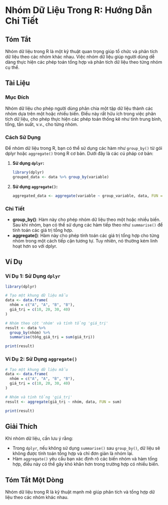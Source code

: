 <!--
Meta Description: # Nhóm Dữ Liệu Trong R: Hướng Dẫn Chi Tiết ## Tóm Tắt Nhóm dữ liệu trong R là một kỹ thuật quan trọng giúp tổ chức và phân tích dữ liệu theo các nhóm ...
Meta Keywords: nhóm, liệu, các, trong, tổng
-->

# Nhóm Dữ Liệu Trong R: Hướng Dẫn Chi Tiết

## Tóm Tắt
Nhóm dữ liệu trong R là một kỹ thuật quan trọng giúp tổ chức và phân tích dữ liệu theo các nhóm khác nhau. Việc nhóm dữ liệu giúp người dùng dễ dàng thực hiện các phép toán tổng hợp và phân tích dữ liệu theo từng nhóm cụ thể.

## Tài Liệu
### Mục Đích
Nhóm dữ liệu cho phép người dùng phân chia một tập dữ liệu thành các nhóm dựa trên một hoặc nhiều biến. Điều này rất hữu ích trong việc phân tích dữ liệu, cho phép thực hiện các phép toán thống kê như tính trung bình, tổng, tần suất, v.v., cho từng nhóm.

### Cách Sử Dụng
Để nhóm dữ liệu trong R, bạn có thể sử dụng các hàm như `group_by()` từ gói dplyr hoặc `aggregate()` trong R cơ bản. Dưới đây là các cú pháp cơ bản:

1. **Sử dụng `dplyr`:**
   ```R
   library(dplyr)
   grouped_data <- data %>% group_by(variable)
   ```

2. **Sử dụng `aggregate()`:**
   ```R
   aggregated_data <- aggregate(variable ~ group_variable, data, FUN = sum)
   ```

### Chi Tiết
- **group_by()**: Hàm này cho phép nhóm dữ liệu theo một hoặc nhiều biến. Sau khi nhóm, bạn có thể sử dụng các hàm tiếp theo như `summarise()` để tính toán các giá trị tổng hợp.
- **aggregate()**: Hàm này cho phép tính toán các giá trị tổng hợp cho từng nhóm trong một cách tiếp cận tương tự. Tuy nhiên, nó thường kém linh hoạt hơn so với dplyr.

## Ví Dụ
### Ví Dụ 1: Sử Dụng `dplyr`
```R
library(dplyr)

# Tạo một khung dữ liệu mẫu
data <- data.frame(
  nhóm = c("A", "A", "B", "B"),
  giá_trị = c(10, 20, 30, 40)
)

# Nhóm theo cột 'nhóm' và tính tổng 'giá_trị'
result <- data %>%
  group_by(nhóm) %>%
  summarise(tổng_giá_trị = sum(giá_trị))

print(result)
```

### Ví Dụ 2: Sử Dụng `aggregate()`
```R
# Tạo một khung dữ liệu mẫu
data <- data.frame(
  nhóm = c("A", "A", "B", "B"),
  giá_trị = c(10, 20, 30, 40)
)

# Nhóm và tính tổng 'giá_trị'
result <- aggregate(giá_trị ~ nhóm, data, FUN = sum)

print(result)
```

## Giải Thích
Khi nhóm dữ liệu, cần lưu ý rằng:
- Trong `dplyr`, nếu không sử dụng `summarise()` sau `group_by()`, dữ liệu sẽ không được tính toán tổng hợp và chỉ đơn giản là nhóm lại.
- Hàm `aggregate()` yêu cầu bạn xác định rõ các biến nhóm và hàm tổng hợp, điều này có thể gây khó khăn hơn trong trường hợp có nhiều biến.

## Tóm Tắt Một Dòng
Nhóm dữ liệu trong R là kỹ thuật mạnh mẽ giúp phân tích và tổng hợp dữ liệu theo các nhóm khác nhau.